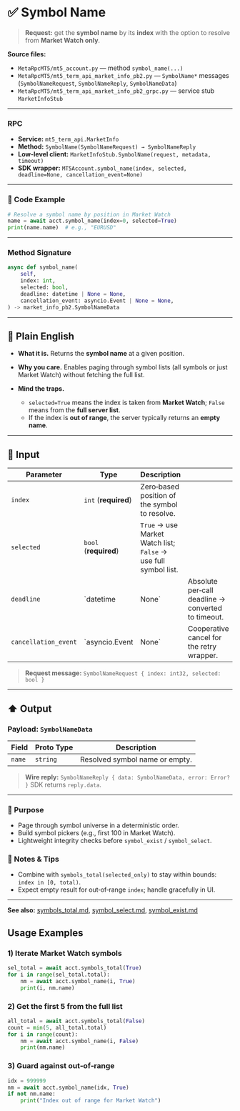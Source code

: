 # ✅ Symbol Name

> **Request:** get the **symbol name** by its **index** with the option to resolve from **Market Watch only**.

**Source files:**

* `MetaRpcMT5/mt5_account.py` — method `symbol_name(...)`
* `MetaRpcMT5/mt5_term_api_market_info_pb2.py` — `SymbolName*` messages (`SymbolNameRequest`, `SymbolNameReply`, `SymbolNameData`)
* `MetaRpcMT5/mt5_term_api_market_info_pb2_grpc.py` — service stub `MarketInfoStub`

---

### RPC

* **Service:** `mt5_term_api.MarketInfo`
* **Method:** `SymbolName(SymbolNameRequest) → SymbolNameReply`
* **Low-level client:** `MarketInfoStub.SymbolName(request, metadata, timeout)`
* **SDK wrapper:** `MT5Account.symbol_name(index, selected, deadline=None, cancellation_event=None)`

---

### 🔗 Code Example

```python
# Resolve a symbol name by position in Market Watch
name = await acct.symbol_name(index=0, selected=True)
print(name.name)  # e.g., "EURUSD"
```

---

### Method Signature

```python
async def symbol_name(
    self,
    index: int,
    selected: bool,
    deadline: datetime | None = None,
    cancellation_event: asyncio.Event | None = None,
) -> market_info_pb2.SymbolNameData
```

---

## 💬 Plain English

* **What it is.** Returns the **symbol name** at a given position.
* **Why you care.** Enables paging through symbol lists (all symbols or just Market Watch) without fetching the full list.
* **Mind the traps.**

  * `selected=True` means the index is taken from **Market Watch**; `False` means from the **full server list**.
  * If the index is **out of range**, the server typically returns an **empty name**.

---

## 🔽 Input

| Parameter            | Type                  | Description                                                     |                                                    |   |
| -------------------- | --------------------- | --------------------------------------------------------------- | -------------------------------------------------- | - |
| `index`              | `int` (**required**)  | Zero‑based position of the symbol to resolve.                   |                                                    |   |
| `selected`           | `bool` (**required**) | `True` → use Market Watch list; `False` → use full symbol list. |                                                    |   |
| `deadline`           | \`datetime            | None\`                                                          | Absolute per‑call deadline → converted to timeout. |   |
| `cancellation_event` | \`asyncio.Event       | None\`                                                          | Cooperative cancel for the retry wrapper.          |   |

> **Request message:** `SymbolNameRequest { index: int32, selected: bool }`

---

## ⬆️ Output

### Payload: `SymbolNameData`

| Field  | Proto Type | Description                    |
| ------ | ---------- | ------------------------------ |
| `name` | `string`   | Resolved symbol name or empty. |

> **Wire reply:** `SymbolNameReply { data: SymbolNameData, error: Error? }`
> SDK returns `reply.data`.

---

### 🎯 Purpose

* Page through symbol universe in a deterministic order.
* Build symbol pickers (e.g., first 100 in Market Watch).
* Lightweight integrity checks before `symbol_exist` / `symbol_select`.

### 🧩 Notes & Tips

* Combine with `symbols_total(selected_only)` to stay within bounds: `index in [0, total)`.
* Expect empty result for out‑of‑range `index`; handle gracefully in UI.

---
**See also:** [symbols\_total.md](./symbols_total.md), [symbol\_select.md](./symbol_select.md), [symbol\_exist.md](./symbol_exist.md)

## Usage Examples

### 1) Iterate Market Watch symbols

```python
sel_total = await acct.symbols_total(True)
for i in range(sel_total.total):
    nm = await acct.symbol_name(i, True)
    print(i, nm.name)
```

### 2) Get the first 5 from the full list

```python
all_total = await acct.symbols_total(False)
count = min(5, all_total.total)
for i in range(count):
    nm = await acct.symbol_name(i, False)
    print(nm.name)
```

### 3) Guard against out‑of‑range

```python
idx = 999999
nm = await acct.symbol_name(idx, True)
if not nm.name:
    print("Index out of range for Market Watch")
```
